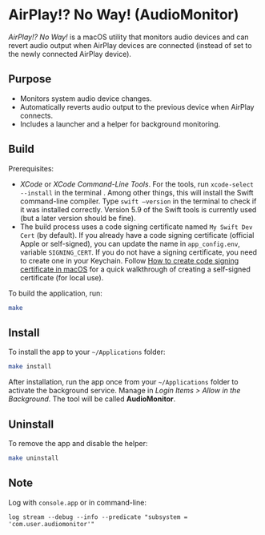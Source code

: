 # AirPlay!? No Way! (AudioMonitor)

*AirPlay!? No Way!* is a macOS utility that monitors audio devices and can revert audio output when AirPlay devices are connected (instead of set to the newly connected AirPlay device).

## Purpose

- Monitors system audio device changes.
- Automatically reverts audio output to the previous device when AirPlay connects.
- Includes a launcher and a helper for background monitoring.

## Build

Prerequisites:

- *XCode* or *XCode Command-Line Tools*. For the tools, run `xcode-select --install` in the terminal . Among other things, this will install the Swift command-line compiler. Type `swift –version` in the terminal to check if it was installed correctly. Version 5.9 of the Swift tools is currently used (but a later version should be fine).
- The build process uses a code signing certificate named `My Swift Dev Cert` (by default). If you already have a code signing certificate (official Apple or self-signed), you can update the name in `app_config.env`, variable `SIGNING_CERT`. If you do not have a signing certificate, you need to create one in your Keychain. Follow [How to create code signing certificate in macOS](https://www.simplified.guide/macos/keychain-cert-code-signing-create) for a quick walkthrough of creating a self-signed certificate (for local use).

To build the application, run:

```sh
make
```

## Install

To install the app to your `~/Applications` folder:

```sh
make install
```

After installation, run the app once from your `~/Applications` folder to activate the background service. Manage in *Login Items > Allow in the Background*. The tool will be called **AudioMonitor**.

## Uninstall

To remove the app and disable the helper:

```sh
make uninstall
```

## Note

Log with `console.app` or in command-line:

`log stream --debug --info --predicate "subsystem = 'com.user.audiomonitor'"`
